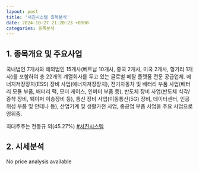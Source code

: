```yaml
---
layout: post
title: '서진시스템 종목분석'
date: 2024-10-27 21:20:23 +0900
categories: 종목분석
---
```


## 1. 종목개요 및 주요사업

국내법인 7개사와 해외법인 15개사(베트남 10개사, 중국 2개사, 미국 2개사, 헝가리 1개사)를 포함하여 총 22개의 계열회사를 두고 있는 글로벌 메탈 플랫폼 전문 공급업체. 에너지저장장치(ESS) 장비 사업(에너지저장장치), 전기자동차 및 배터리 부품 사업(배터리 모듈 부품, 배터리 팩, 모터 케이스, 인버터 부품 등), 반도체 장비 사업(반도체 식각/증착 장비, 웨이퍼 이송장비 등), 통신 장비 사업(이동통신(5G) 장비, 데이터센터, 인공위성 부품 및 안테나 등), 산업기계 및 생활가전 사업, 중공업 부품 사업을 주요 사업으로 영위중.


최대주주는 전동규 외(45.27%)
[#서진시스템](#)

## 2. 시세분석

No price analysis available
